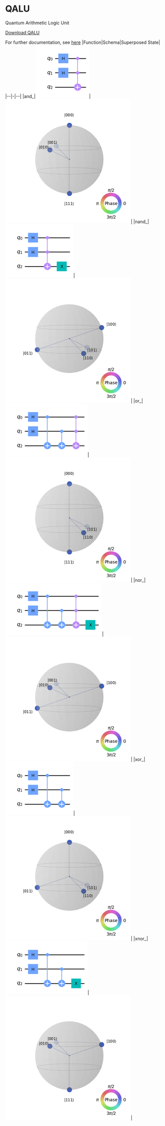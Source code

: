 # QALU
Quantum Arithmetic Logic Unit

<a href="qalu.py">Download QALU </a>

For further documentation, see <a href="QALU.ipynb">here</a>
|Function|Schema|Superposed State|
|--|-|--|
|and_|![](src/and_s.png)|![](src/and_q.png)|
|nand_|![](src/nand_s.png)|![](src/nand_q.png)|
|or_|![](src/or_s.png)|![](src/or_q.png)|
|nor_|![](src/nor_s.png)|![](src/nor_q.png)|
|xor_|![](src/xor_s.png)|![](src/xor_q.png)|
|xnor_|![](src/xnor_ss.png)|![](src/xnor_qq.png)|

